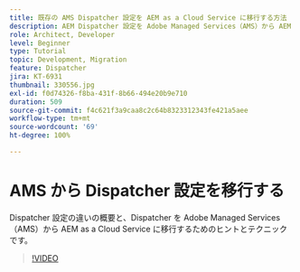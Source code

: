 ```yaml
---
title: 既存の AMS Dispatcher 設定を AEM as a Cloud Service に移行する方法
description: AEM Dispatcher 設定を Adobe Managed Services（AMS）から AEM as a Cloud Service に移行するためのヒントとテクニックです。
role: Architect, Developer
level: Beginner
type: Tutorial
topic: Development, Migration
feature: Dispatcher
jira: KT-6931
thumbnail: 330556.jpg
exl-id: f0d74326-f8ba-431f-8b66-494e20b9e710
duration: 509
source-git-commit: f4c621f3a9caa8c2c64b8323312343fe421a5aee
workflow-type: tm+mt
source-wordcount: '69'
ht-degree: 100%

---
```


# AMS から Dispatcher 設定を移行する

Dispatcher 設定の違いの概要と、Dispatcher を Adobe Managed Services（AMS）から AEM as a Cloud Service に移行するためのヒントとテクニックです。

>[!VIDEO](https://video.tv.adobe.com/v/330556?quality=12&learn=on)
